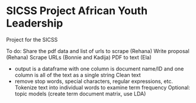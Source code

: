 # SICSS Project African Youth Leadership
 Project for the SICSS

To do:
  Share the pdf data and list of urls to scrape (Rehana)
  Write proposal (Rehana)
  Scrape URLs (Bonnie and Kadija)
  PDF to text (Ela)
  - output is a dataframe with one column is document name/ID and one column is all of the text as a single string
  Clean text
  - remove stop words, special characters, regular expressions, etc.
  Tokenize text into individual words to examine term frequency
  Optional: topic models (create term document matrix, use LDA)  
